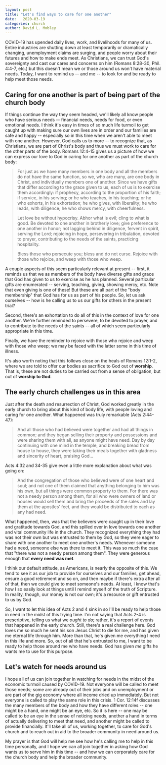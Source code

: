 ```yaml
---
layout: post
title: "Let's find ways to care for one another"
date:   2020-03-19
categories: church
author: David L. Mobley
---
```


COVID-19 has upended daily lives, work, and livelihoods for many of us. Entire industries are shutting down at least temporarily or dramatically changing, unemployment claims are surging, and people worry about their futures and how to make ends meet. As Christians, we can trust God's sovereignty and cast our cares and concerns on him (Romans 8:28-30, Phil. 4:4-7, etc.) but this doesn't mean we or those around us won't have material needs. Today, I want to remind us -- and me -- to look for and be ready to help meet those needs.

## Caring for one another is part of being part of the church body

If things continue the way they seem headed, we'll likely all know people who have serious needs -- financial needs, needs for food, or even emotional needs. I think it's easy in times of so much life turmoil to get caught up with making sure our own lives are in order and our families are safe and happy -- especially so in this time when we aren't able to meet with one another. However, God calls us to more -- to recognize that, as Christians, we are part of Christ's body and thus we must work to care for the other parts of the body. Romans 12:4-15 gives us a picture of how we can express our love to God in caring for one another as part of the church body:

> For just as we have many members in one body and all the members do not have the same function, so we, who are many, are one body in Christ, and individually members one of another. Since we have gifts that differ according to the grace given to us, each of us is to exercise them accordingly: if prophecy, according to the proportion of his faith;  if service, in his serving; or he who teaches, in his teaching; or he who exhorts, in his exhortation; he who gives, with liberality; he who leads, with diligence; he who shows mercy, with cheerfulness.
>
> Let love be without hypocrisy. Abhor what is evil; cling to what is good. Be devoted to one another in brotherly love; give preference to one another in honor; not lagging behind in diligence, fervent in spirit, serving the Lord; rejoicing in hope, persevering in tribulation, devoted to prayer, contributing to the needs of the saints, practicing hospitality.
>
> Bless those who persecute you; bless and do not curse. Rejoice with those who rejoice, and weep with those who weep.

A couple aspects of this seem particularly relevant at present -- first, it reminds us that we as members of the body have diverse gifts and grace that God has given to us to exercise as he has planned. Several particular gifts are enumerated -- serving, teaching, giving, showing mercy, etc. Note that even giving is one of these! But these are all part of the "body membership" that God has for us as part of his people. So, let us ask ourselves -- how is he calling us to us our gifts for others in the present trial?

Second, there's an exhortation to do all of this in the context of love for one another. We're further reminded to persevere, to be devoted to prayer, and to contribute to the needs of the saints -- all of which seem particularly appropriate in this time.

Finally, we have the reminder to rejoice with those who rejoice and weep with those who weep; we may be faced with the latter some in this time of illness.

It's also worth noting that this follows close on the heals of Romans 12:1-2, where we are told to offer our bodies as sacrifice to God out of **worship**. That is, these are not duties to be carried out from a sense of obligation, but out of **worship to God**.

## The early church challenges us in this area

Just after the death and resurrection of Christ, God worked greatly in the early church to bring about this kind of body life, with people loving and caring for one another. What happened was truly remarkable (Acts 2:44-47):

> And all those who had believed were together and had all things in common; and they began selling their property and possessions and were sharing them with all, as anyone might have need. Day by day continuing with one mind in the temple, and breaking bread from house to house, they were taking their meals together with gladness and sincerity of heart, praising God...

Acts 4:32 and 34-35 give even a little more explanation about what was going on:
> And the congregation of those who believed were of one heart and soul; and not one of them claimed that anything belonging to him was his own, but all things were common property to them.  For there was not a needy person among them, for all who were owners of land or houses would sell them and bring the proceeds of the sales and lay them at the apostles’ feet, and they would be distributed to each as any had need.

What happened, then, was that the believers were caught up in their love and gratitude towards God, and this spilled over in love towards one another and vital community life in the church. They recognized everything they had was not their own but was entrusted to them by God, so they were eager to share with one another to meet one another's needs. Whenever someone had a need, someone else was there to meet it. This was so much the case that "there was not a needy person among them". They were generous enough that **every need was met**.

I think our default attitude, as Americans, is nearly the opposite of this. We tend to see it as our job to provide for ourselves and our families, get ahead, ensure a good retirement and so on, and then maybe if there's extra after all of that, then we could give to meet someone's needs. At least, I know that's how I so easily look at things until I remind myself of the truth of Scripture. In reality, though, our money is not our own; it's a resource or gift entrusted to us by God.

So, I want to let this idea of Acts 2 and 4 sink in so I'll be ready to help those in need in the midst of this trying time. I'm not saying that Acts 2-4 is prescriptive, telling us what we *ought to do*; rather, it's a report of events that happened in the early church. Still, there's a real challenge here. God loves me so much he sent his son Jesus Christ to die for me, and has given me eternal life through him. More than that, he's given me everything I need in this life and more. So, out of all that he's entrusted to me, I want to be ready to help those around me who have needs. God has given *me* gifts he wants me to use for this purpose.

## Let's watch for needs around us

I hope all of us can join together in watching for needs in the midst of the economic turmoil caused by COVID-19. Not everyone will be called to meet those needs; some are already out of their jobs and on unemployment or are part of the gig economy where all income dried up immediately. But not everyone is called to play the same role in this crisis. 1 Cor. 12:14f discusses the many members of the body and how they have different roles -- one might be a hand, one might be an eye, etc. So it is here -- one may be called to be an eye in the sense of noticing needs, another a hand in terms of actually delivering to meet that need, and another might be called to provide financially. It'll take all of us, working together, to care for God's church and to reach out in aid to the broader community in need around us.

My prayer is that God will help me see how he's calling me to help in this time personally, and I hope we can all join together in asking how God wants us to serve him in this time -- and how we can corporately care for the church body and help the broader community.
